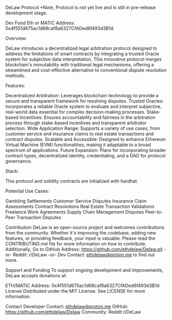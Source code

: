 DeLaw Protocol
*Note, Protocol is not yet live and is still in pre-release development stage.

Dev Fund Eth or MATIC Address: 0x4f551d675ac1d68caf8a6327CfADed6f493d3B1d 

Overview:

DeLaw introduces a decentralized legal arbitration protocol designed to address the limitations of smart contracts by integrating a trusted Oracle system for subjective data interpretation. This innovative protocol merges blockchain's immutability with traditional legal mechanisms, offering a streamlined and cost-effective alternative to conventional dispute resolution methods.

Features:

Decentralized Arbitration: Leverages blockchain technology to provide a secure and transparent framework for resolving disputes.
Trusted Oracles: Incorporates a reliable Oracle system to evaluate and interpret subjective, real-world data essential for complex decision-making processes.
Stake-based Incentives: Ensures accountability and fairness in the arbitration process through stake-based incentives and transparent arbitrator selection.
Wide Application Range: Supports a variety of use cases, from customer service and insurance claims to real estate transactions and contract disputes.
Scalable and Accessible: Designed to enhance Ethereum Virtual Machine (EVM) functionalities, making it adaptable to a broad spectrum of applications.
Future Expansion: Plans for incorporating broader contract types, decentralized identity, credentialing, and a DAO for protocol governance.

Stack: 

This protocol and solidity contracts are initialized with hardhat.

Potential Use Cases:

Gambling Settlements
Customer Service Disputes
Insurance Claim Assessments
Contract Resolutions
Real Estate Transaction Validations
Freelance Work Agreements
Supply Chain Management Disputes
Peer-to-Peer Transaction Disputes

Contribution
DeLaw is an open-source project and welcomes contributions from the community. Whether it's improving the codebase, adding new features, or providing feedback, your input is valuable. Please read the CONTRIBUTING.md file for more information on how to contribute. Additionally, Go to GitHub Address: https://github.com/ethdelaw/Delaw.git -or- Reddit: r/DeLaw -or- Dev Contact: ethdelaw@proton.me to find out more.

Support and Funding
To support ongoing development and improvements, DeLaw accepts donations at:

ETH/MATIC Address: 0x4f551d675ac1d68caf8a6327CfADed6f493d3B1d
License
Distributed under the MIT License. See LICENSE for more information.

Contact
Developer Contact: ethdelaw@proton.me
GitHub: https://github.com/ethdelaw/Delaw
Community: Reddit r/DeLaw
